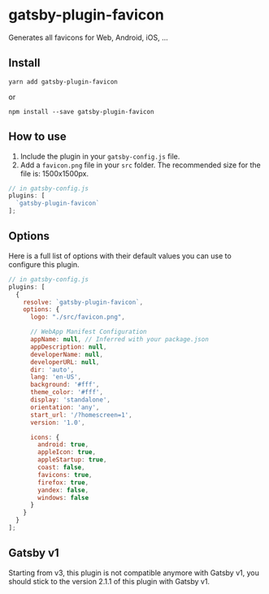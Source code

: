 # gatsby-plugin-favicon

Generates all favicons for Web, Android, iOS, ...

## Install

`yarn add gatsby-plugin-favicon`

or

`npm install --save gatsby-plugin-favicon`

## How to use

1. Include the plugin in your `gatsby-config.js` file.
2. Add a `favicon.png` file in your `src` folder. The recommended size for the
   file is: 1500x1500px.

```javascript
// in gatsby-config.js
plugins: [
  `gatsby-plugin-favicon`
];
```

## Options

Here is a full list of options with their default values you can use to configure this plugin.

```javascript
// in gatsby-config.js
plugins: [
  {
    resolve: `gatsby-plugin-favicon`,
    options: {
      logo: "./src/favicon.png",

      // WebApp Manifest Configuration
      appName: null, // Inferred with your package.json
      appDescription: null,
      developerName: null,
      developerURL: null,
      dir: 'auto',
      lang: 'en-US',
      background: '#fff',
      theme_color: '#fff',
      display: 'standalone',
      orientation: 'any',
      start_url: '/?homescreen=1',
      version: '1.0',

      icons: {
        android: true,
        appleIcon: true,
        appleStartup: true,
        coast: false,
        favicons: true,
        firefox: true,
        yandex: false,
        windows: false
      }
    }
  }
];
```

## Gatsby v1

Starting from v3, this plugin is not compatible anymore with Gatsby v1, you should stick to the version 2.1.1 of this plugin with Gatsby v1.
